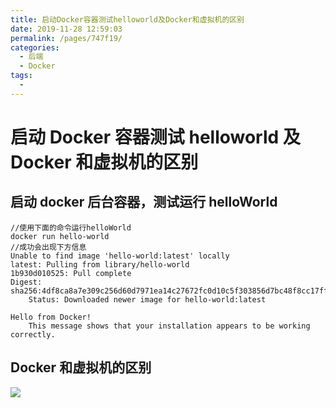 ```yaml
---
title: 启动Docker容器测试helloworld及Docker和虚拟机的区别
date: 2019-11-28 12:59:03
permalink: /pages/747f19/
categories:
  - 后端
  - Docker
tags:
  -
---
```


# 启动 Docker 容器测试 helloworld 及 Docker 和虚拟机的区别

## 启动 docker 后台容器，测试运行 helloWorld

```
//使用下面的命令运行helloWorld
docker run hello-world
//成功会出现下方信息
Unable to find image 'hello-world:latest' locally
latest: Pulling from library/hello-world
1b930d010525: Pull complete
Digest: sha256:4df8ca8a7e309c256d60d7971ea14c27672fc0d10c5f303856d7bc48f8cc17ff
    Status: Downloaded newer image for hello-world:latest

Hello from Docker!
    This message shows that your installation appears to be working correctly.
```

## Docker 和虚拟机的区别

<!-- ![](https://cdn.jsdelivr.net/gh/gujunling/PicGo-image/test/1722264-20191128130002573-506610013.png) -->

![](https://gitee.com/gujunling/pic-go-image/raw/master/test/1722264-20191128130002573-506610013.png)
